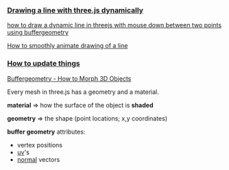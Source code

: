 ### [Drawing a line with three.js dynamically](https://stackoverflow.com/questions/31399856/drawing-a-line-with-three-js-dynamically)

<!-- [how to draw a dynamic line in threejs with mouse down between two points using buffergeometry](https://stackoverflow.com/questions/51650707/how-to-draw-a-dynamic-line-in-threejs-with-mouse-down-between-two-points-using-b) -->

<a href="https://stackoverflow.com/questions/51650707/how-to-draw-a-dynamic-line-in-threejs-with-mouse-down-between-two-points-using-b" target="_blank">how to draw a dynamic line in threejs with mouse down between two points using buffergeometry</a>

[How to smoothly animate drawing of a line](https://stackoverflow.com/questions/42229799/how-to-smoothly-animate-drawing-of-a-line/42236893#42236893)

### [How to update things](https://threejs.org/docs/#manual/en/introduction/How-to-update-things)

[Buffergeometry - How to Morph 3D Objects](https://youtu.be/ZYi0xGp882I)

Every mesh in three.js has a geometry and a material.

**material** => how the surface of the object is **shaded**

**geometry** => the shape (point locations; x,y coordinates)

**buffer geometry** attributes:

- vertex positions
- [uv](https://dustinpfister.github.io/2021/06/09/threejs-buffer-geometry-attributes-uv/)'s
- [normal](https://dustinpfister.github.io/2021/06/08/threejs-buffer-geometry-attributes-normals/) vectors

